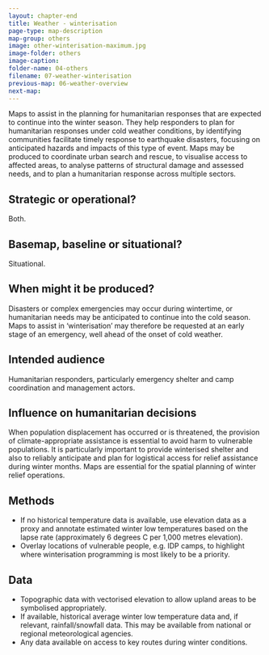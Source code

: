```yaml
---
layout: chapter-end
title: Weather - winterisation
page-type: map-description
map-group: others
image: other-winterisation-maximum.jpg
image-folder: others
image-caption: 
folder-name: 04-others
filename: 07-weather-winterisation
previous-map: 06-weather-overview
next-map: 
---
```


Maps to assist in the planning for humanitarian responses that are expected to continue into the winter season. They help responders to plan for humanitarian responses under cold weather conditions, by identifying communities facilitate timely response to earthquake disasters, focusing on anticipated hazards and impacts of this type of event. Maps may be produced to coordinate urban search and rescue, to visualise access to affected areas, to analyse patterns of structural damage and assessed needs, and to plan a humanitarian response across multiple sectors.

## Strategic or operational?

Both.

## Basemap, baseline or situational?

Situational.

## When might it be produced?

Disasters or complex emergencies may occur during wintertime, or humanitarian needs may be anticipated to continue into the cold season. Maps to assist in ‘winterisation’ may therefore be requested at an early stage of an emergency, well ahead of the onset of cold weather.

## Intended audience

Humanitarian responders, particularly emergency shelter and camp coordination and management actors.

## Influence on humanitarian decisions

When population displacement has occurred or is threatened, the provision of climate-appropriate assistance is essential to avoid harm to vulnerable populations. It is particularly important to provide winterised shelter and also to reliably anticipate and plan for logistical access for relief assistance during winter months. Maps are essential for the spatial planning of winter relief operations.

## Methods

* If no historical temperature data is available, use elevation data as a proxy and annotate estimated winter low temperatures based on the lapse rate \(approximately 6 degrees C per 1,000 metres elevation\).
* Overlay locations of vulnerable people, e.g. IDP camps, to highlight where winterisation programming is most likely to be a priority.

## Data

* Topographic data with vectorised elevation to allow upland areas to be symbolised appropriately.
* If available, historical average winter low temperature data and, if relevant, rainfall/snowfall data. This may be available from national or regional meteorological agencies.
* Any data available on access to key routes during winter conditions.

